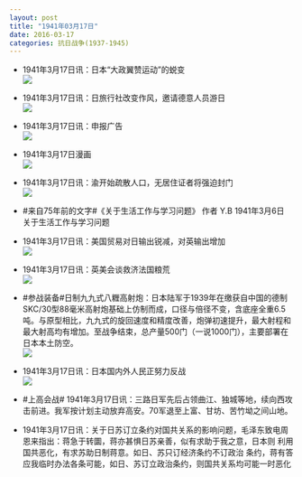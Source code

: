 ```yaml
---
layout: post
title: "1941年03月17日"
date: 2016-03-17
categories: 抗日战争(1937-1945)
---
```


<meta name="referrer" content="no-referrer" />

- 1941年3月17日讯：日本“大政翼赞运动”的蜕变 <br/><img src="https://ww2.sinaimg.cn/large/aca367d8jw1f2098u23sxj20v30yje64.jpg" />

- 1941年3月17日讯：日旅行社改变作风，邀请德意人员游日 <br/><img src="https://ww3.sinaimg.cn/large/aca367d8jw1f207j9fr59j208p06zmy1.jpg" />

- 1941年3月17日讯：申报广告 <br/><img src="https://ww1.sinaimg.cn/large/aca367d8jw1f205swkw99j20pg0h5wjd.jpg" />

- 1941年3月17日漫画 <br/><img src="https://ww4.sinaimg.cn/large/aca367d8jw1f2041g0596j20j30iqac6.jpg" />

- 1941年3月17日讯：渝开始疏散人口，无居住证者将强迫封门 <br/><img src="https://ww4.sinaimg.cn/large/aca367d8jw1f1zyuqb4cfj20980bh0to.jpg" />

- #来自75年前的文字#《关于生活工作与学习问题》 作者 Y.B 1941年3月6日 关于生活工作与学习问题 

- 1941年3月17日讯：美国贸易对日输出锐减，对英输出增加 <br/><img src="https://ww3.sinaimg.cn/large/aca367d8jw1f1zq67gz03j205r0bjaan.jpg" />

- 1941年3月17日讯：英美会谈救济法国粮荒 <br/><img src="https://ww3.sinaimg.cn/large/aca367d8jw1f1zog8d7btj20d60bmdh6.jpg" />

- #参战装备#日制九九式八糎高射炮：日本陆军于1939年在缴获自中国的德制SKC/30型88毫米高射炮基础上仿制而成，口径与倍径不变，含底座全重6.5吨。与原型相比，九九式的旋回速度和精度改善，炮弹初速提升，最大射程和最大射高均有增加。至战争结束，总产量500门（一说1000门），主要部署在日本本土防空。 <br/><img src="https://ww1.sinaimg.cn/large/aca367d8jw1f1zmq3phrxj20d90owdj6.jpg" />

- 1941年3月17日讯：日本国内外人民正努力反战 <br/><img src="https://ww4.sinaimg.cn/large/aca367d8jw1f1zkz2bcvbj20cx0c3myh.jpg" />

- #上高会战# 1941年3月17日讯：三路日军先后占领曲江、独城等地，续向西攻击前进。我军按计划主动放弃高安。70军退至上富、甘坊、苦竹坳之间山地。 

- 1941年3月17日讯：关于日苏订立条约对国共关系的影响问题，毛泽东致电周恩来指出：蒋急于转圜，蒋亦甚惧日苏亲善，似有求助于我之意，日本则 利用国共恶化，有求苏助日制蒋意。如日、苏只订经济条约不订政治 条约，蒋有答应我临时办法各条可能，如日、苏订立政治条约，则国共关系均可能一时恶化 

